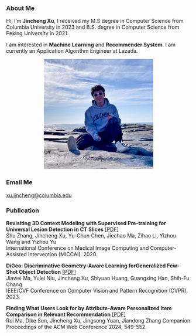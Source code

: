 ### About Me

Hi, I’m **Jincheng Xu**, I received my M.S degree in Computer Science from Columbia University in 2023 and B.S. degree in Computer Science from Peking University in 2021.  
  
I am interested in **Machine Learning** and **Recommender System**. I am currently an Application Algorithm Engineer at Lazada.
  
<div  align="center">
<img src="photo.png" width = "300" height = "300" />
</div>  
  
### Email Me

xu.jincheng@columbia.edu
  
### Publication

**Revisiting 3D Context Modeling with Supervised Pre-training for Universal Lesion Detection in CT Slices** [[PDF]](https://arxiv.org/pdf/2012.08770.pdf)  
Shu Zhang, Jincheng Xu, Yu-Chun Chen, Jiechao Ma, Zihao Li, Yizhou Wang and Yizhou Yu  
International Conference on Medical Image Computing and Computer-Assisted Intervention (MICCAI). 2020.

**DiGeo: Discriminative Geometry-Aware Learning forGeneralized Few-Shot Object Detection** [[PDF]](https://arxiv.org/pdf/2303.09674.pdf)  
Jiawei Ma, Yulei Niu, Jincheng Xu, Shiyuan Huang, Guangxing Han, Shih-Fu Chang  
IEEE/CVF Conference on Computer Vision and Pattern Recognition (CVPR). 2023.

**Finding What Users Look for by Attribute-Aware Personalized Item Comparison in Relevant Recommendation** [[PDF]](https://web.archive.org/web/20240521094726id_/https://dl.acm.org/doi/pdf/10.1145/3589335.3651508)  
Rui Ma, Dike Sun, Jincheng Xu, Jingsong Yuan, Jiandong Zhang
Companion Proceedings of the ACM Web Conference 2024, 549-552.
